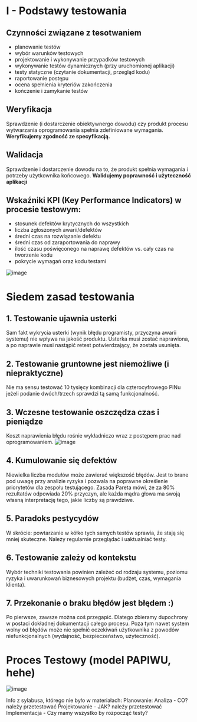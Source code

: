 # I - Podstawy testowania

## Czynności związane z tesotwaniem

- planowanie testów
- wybór warunków testowych
- projektowanie i wykonywanie przypadków testowych
- wykonywanie testów dynamicznych (przy uruchomionej aplikacji)
- testy statyczne (czytanie dokumentacji, przegląd kodu)
- raportowanie postępu
- ocena spełnienia kryteriów zakończenia
- kończenie i zamykanie testów

## Weryfikacja

Sprawdzenie (i dostarczenie obiektywnergo dowodu) czy produkt procesu wytwarzania oprogramowania spełnia zdefiniowane wymagania.
**Weryfikujemy zgodność ze specyfikacją.**

## Walidacja

Sprawdzenie i dostarczenie dowodu na to, że produkt spełnia wymagania i potrzeby użytkownika końcowego.
**Walidujemy poprawność i użyteczność aplikacji**

## Wskaźniki KPI (Key Performance Indicators) w procesie testowym:

- stosunek defektów krytycznych do wszystkich
- liczba zgłoszonych awarii/defektów
- średni czas na rozwiązanie defektu
- średni czas od zaraportowania do naprawy
- ilość czasu poświęconego na naprawę defektów vs. cały czas na tworzenie kodu
- pokrycie wymagań oraz kodu testami

![image](https://iili.io/4TJWUQ.jpg)

# Siedem zasad testowania

## 1. Testowanie ujawnia usterki

Sam fakt wykrycia usterki (wynik błędu programisty, przyczyna awarii systemu) nie wpływa na jakość produktu. Usterka musi zostać naprawiona, a po naprawie musi nastąpić retest potwierdzający, że została usunięta.

## 2. Testowanie gruntowne jest niemożliwe (i niepraktyczne)

Nie ma sensu testować 10 tysięcy kombinacji dla czterocyfrowego PINu jeżeli podanie dwóch/trzech sprawdzi tą samą funkcjonalność.

## 3. Wczesne testowanie oszczędza czas i pieniądze

Koszt naprawienia błędu rośnie wykładniczo wraz z postępem prac nad oprogramowaniem.
![image](https://freeimage.host/i/screenshot-11.4T23yN)

## 4. Kumulowanie się defektów

Niewielka liczba modułów może zawierać większość błędów. Jest to brane pod uwagę przy analizie ryzyka i pozwala na poprawne określenie priorytetów dla zespołu testującego. Zasada Pareta mówi, że za 80% rezultatów odpowiada 20% przyczyn, ale każda mądra głowa ma swoją własną interpretację tego, jakie liczby są prawdziwe.

## 5. Paradoks pestycydów

W skrócie: powtarzanie w kółko tych samych testów sprawia, że stają się mniej skuteczne. Należy regularnie przeglądać i uaktualniać testy.

## 6. Testowanie zależy od kontekstu

Wybór techniki testowania powinien zależeć od rodzaju systemu, poziomu ryzyka i uwarunkowań biznesowych projektu (budżet, czas, wymagania klienta).

## 7. Przekonanie o braku błędów jest błędem :)

Po pierwsze, zawsze można coś przegapić. Dlatego zbieramy dupochrony w postaci dokładnej dokumentacji całego procesu. Poza tym nawet system wolny od błędów może nie spełnić oczekiwań użytkownika z powodów niefunkcjonalnych (wydajność, bezpieczeństwo, użyteczność). 

# Proces Testowy (model PAPIWU, hehe)

![image](https://iili.io/4TJCNt.jpg)

Info z sylabusa, którego nie było w materiałach:
Planowanie: Analiza - CO? należy przetestować
Projektowanie - JAK? należy przetestować
Implementacja - Czy mamy wszystko by rozpocząć testy?
